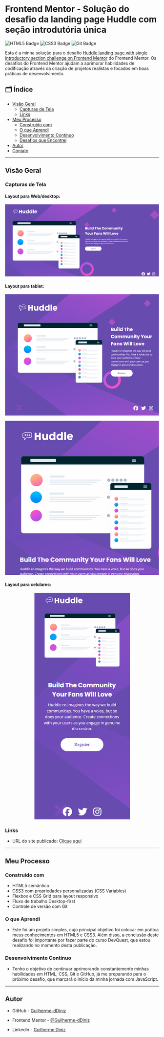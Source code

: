 # Frontend Mentor - Solução do desafio da landing page Huddle com seção introdutória única

![HTML5 Badge](https://img.shields.io/badge/HTML5-E34F26?style=for-the-badge&logo=html5&logoColor=white)
![CSS3 Badge](https://img.shields.io/badge/CSS3-1572B6?style=for-the-badge&logo=css3&logoColor=white)
![Git Badge](https://img.shields.io/badge/Git-F05032?style=for-the-badge&logo=git&logoColor=white)

Esta é a minha solução para o desafio [Huddle landing page with single introductory section challenge on Frontend Mentor](https://www.frontendmentor.io/challenges/huddle-landing-page-with-a-single-introductory-section-B_2Wvxgi0) do Frontend Mentor. Os desafios do Frontend Mentor ajudam a aprimorar habilidades de codificação através da criação de projetos realistas e focados em boas práticas de desenvolvimento.

## 🗂️ Índice

- [Visão Geral](#visão-geral)
  - [Capturas de Tela](#capturas-de-tela)
  - [Links](#links)
- [Meu Processo](#meu-processo)
  - [Construído com](#construído-com)
  - [O que Aprendi](#o-que-aprendi)
  - [Desenvolvimento Contínuo](#desenvolvimento-contínuo)
  - [Desafios que Encontrei](#desafios-que-enfrentei)
- [Autor](#autor)
- [Contato](#contato)

---

## Visão Geral 

### Capturas de Tela
#### Layout para Web/desktop:
<p align="center">
  <img src="./images/dev-quest-frontend-mentor-desktop.gif" alt="Captura de tela do projeto">
</p>

#### Layout para tablet:

<p align="center">
  <img src="./images/dev-quest-frontend-mentor-tablet1.png" alt="Captura de tela do projeto">
</p>

<p align="center">
  <img src="./images/dev-quest-frontend-mentor-tablet2.gif" alt="Captura de tela do projeto">
</p>

#### Layout para celulares:

<p align="center">
  <img src="./images/dev-quest-frontend-mentor-cell.gif" alt="Captura de tela do projeto">
</p>


### Links

- URL do site publicado: [Clique aqui](https://guilherme-ddiniz.github.io/Solu-o-do-desafio-da-landing-page-Huddle-com-se-o-introdut-ria-nica/)

---

## Meu Processo 

### Construído com

- HTML5 semântico
- CSS3 com propriedades personalizadas (CSS Variables)
- Flexbox e CSS Grid para layout responsivo
- Fluxo de trabalho Desktop-first
- Controle de versão com Git

### O que Aprendi

- Este foi um projeto simples, cujo principal objetivo foi colocar em prática meus conhecimentos em HTML5 e CSS3. Além disso, a conclusão deste desafio foi importante por fazer parte do curso DevQuest, que estou realizando no momento desta publicação.

### Desenvolvimento Contínuo

- Tenho o objetivo de continuar aprimorando constantemente minhas habilidades em HTML, CSS, Git e GitHub, já me preparando para o próximo desafio, que marcará o início da minha jornada com JavaScript.

---

## Autor

- GitHub - [Guilherme-dDiniz](https://github.com/Guilherme-dDiniz)
- Frontend Mentor - [@Guilherme-dDiniz](https://www.frontendmentor.io/profile/Guilherme-dDiniz)

- Linkedln - [Guilherme Diniz](www.linkedin.com/in/guilherme-diniz-dev-web)
